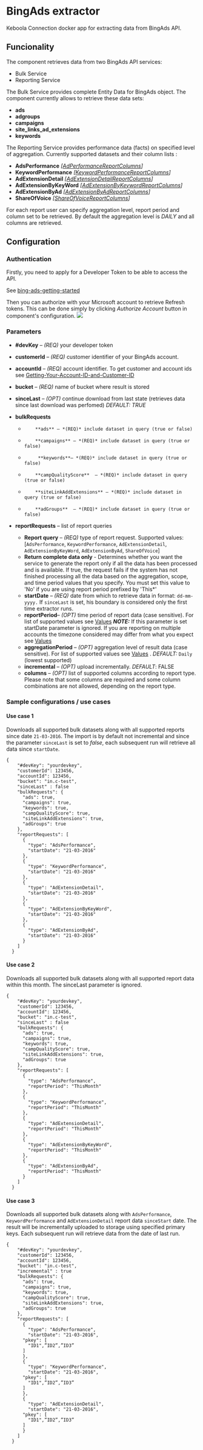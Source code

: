 # BingAds extractor
Keboola Connection docker app for extracting data from BingAds API.
## Funcionality
The component retrieves data from two BingAds API services:

- Bulk Service 
- Reporting Service 

The Bulk Service provides complete Entity Data for BingAds object.
The component currently allows to retrieve these data sets:

- **ads** 
- **adgroups** 
- **campaigns** 
- **site_links_ad_extensions** 
- **keywords** 

The Reporting Service provides performance data (facts) on
specified level of aggregation. Currently supported datasets and their column lists :

- **AdsPerformance**	*[[AdPerformanceReportColumns](https://msdn.microsoft.com/en-us/library/bing-ads-reporting-adperformancereportcolumn(v=msads.90).aspx)]*
- **KeywordPerformance**	 *[[KeywordPerformanceReportColumns](https://msdn.microsoft.com/en-us/library/bing-ads-reporting-keywordperformancereportcolumn(v=msads.90).aspx)]*
- **AdExtensionDetail**	*[[AdExtensionDetailReportColumns](https://msdn.microsoft.com/en-us/library/bing-ads-reporting-adextensiondetailreportcolumn(v=msads.90).aspx)]*
- **AdExtensionByKeyWord**	*[[AdExtensionByKeywordReportColumns](https://msdn.microsoft.com/en-us/library/bing-ads-reporting-adextensionbykeywordreportcolumn(v=msads.90).aspx)]* 
- **AdExtensionByAd**	*[[AdExtensionByAdReportColumns](https://msdn.microsoft.com/en-us/library/bing-ads-reporting-adextensionbyadreportcolumn(v=msads.90).aspx)]*
- **ShareOfVoice**	*[[ShareOfVoiceReportColumns](https://docs.microsoft.com/en-us/advertising/reporting-service/shareofvoicereportcolumn?view=bingads-13)]*

For each report user can specify aggregation level, report period and column set to be retrieved. By default the aggregation level is *DAILY* and all columns are retrieved.

## Configuration

### Authentication

Firstly, you need to apply for a Developer Token to be able to access the API. 

See [bing-ads-getting-started](https://msdn.microsoft.com/en-us/library/bing-ads-getting-started.aspx)

Then you can authorize with your Microsoft account to retrieve Refresh tokens. This can be done simply by clicking  *Authorize Account* button in component's configuration.
![](https://raw.githubusercontent.com/davidesner/keboola-bingads-ex/master/img/screen.png)

### Parameters

- **#devKey** – *(REQ)* your developer token 
- **customerId** – 	*(REQ)* customer identifier of your BingAds account. 
	 
- **accountId** – 	*(REQ)* account identifier. To get customer and account ids see
	[Getting-Your-Account-ID-and-Customer-ID](https://msdn.microsoft.com/en-us/library/bing-ads-getting-started.aspx#Getting-Your-Account-ID-and-Customer-ID) 
- **bucket** – *(REQ)* name of bucket where result is stored 
- **sinceLast** – *(OPT)* continue download from last state (retrieves data since last download was perfomed) *DEFAULT: TRUE* 
- **bulkRequests** 
    -         **ads** –	*(REQ)* include dataset in query (true or false) 
    -         **campaigns** – *(REQ)* include dataset in query (true or false)
    -          **keywords**– *(REQ)* include dataset in query (true or false) 
    -         **campQualityScore**	– *(REQ)* include dataset in query (true or false) 
    -         **siteLinkAddExtensions** – *(REQ)* include dataset in query (true or false) 
    -         **adGroups**	– *(REQ)* include dataset in query (true or false) 
- **reportRequests** – list of report queries 
    - **Report query**	– *(REQ)* type of report request. Supported values: [`AdsPerformance`, `KeywordPerformance`, `AdExtensionDetail`, `AdExtensionByKeyWord`, `AdExtensionByAd`, `ShareOfVoice`]
    - **Return complete data only** - Determines whether you want the service to generate the report only if all the data has been processed and is available. If true, the request fails if the system has not finished processing all the data based on the aggregation, scope, and time period values that you specify. You must set this value to 'No' if you are using report period prefixed by 'This*'
    - **startDate**	– *(REQ)* date from which to retrieve data in format: `dd-mm-yyyy.`	If `sinceLast` is set, his boundary is considered only the first time extractor runs. 
    - **reportPeriod**– *(OPT)* time period of report data (case sensitive). For list of	supported values see	[Values](https://msdn.microsoft.com/en-us/library/bing-ads-reporting-reporttimeperiod.aspx#Values)  ***NOTE:*** If this parameter is set startDate parameter is ignored. If you are reporting on multiple accounts the timezone considered may differ from what you expect see [Values](https://docs.microsoft.com/en-us/bingads/guides/reports#aggregation-time#Values)
    - **aggregationPeriod**	– *(OPT)* aggregation level of result data (case sensitive).  For	list of supported values see [Values](https://msdn.microsoft.com/en-us/library/bing-ads-reporting-reportaggregation(v=msads.90).aspx#Values)	. *DEFAULT:* `Daily` (lowest supported) 
    - **incremental**	– *(OPT)* upload incrementally. *DEFAULT*: FALSE 
    - **columns**	– *(OPT)* list of supported columns according to report type. Please note that some columns are required and some column combinations are not allowed, depending on the report type.
		 

### Sample configurations / use cases

#### Use case 1

Downloads all supported bulk datasets along with all supported reports since date `21-03-2016`. The import is by default not incremental and since the parameter `sinceLast` is set to *false*, each subsequent run will retrieve all data since `startDate`.

    {
        "#devKey": "yourdevkey",
        "customerId": 123456,
        "accountId": 123456,    
        "bucket": "in.c-test",
        "sinceLast" : false
        "bulkRequests": {
          "ads": true,
          "campaigns": true,
          "keywords": true,
          "campQualityScore": true,
          "siteLinkAddExtensions": true,
          "adGroups": true
        },
        "reportRequests": [
          {
            "type": "AdsPerformance",
            "startDate": "21-03-2016"
          },
          {
            "type": "KeywordPerformance",
            "startDate": "21-03-2016"
          },
          {
            "type": "AdExtensionDetail",
            "startDate": "21-03-2016"
          },
          {
            "type": "AdExtensionByKeyWord",
            "startDate": "21-03-2016"
          },
          {
            "type": "AdExtensionByAd",
            "startDate": "21-03-2016"
          }
        ]
      }

#### Use case 2

Downloads all supported bulk datasets along with all supported report data within this month. The sinceLast parameter is ignored.

    {
        "#devKey": "yourdevkey",
        "customerId": 123456,
        "accountId": 123456,    
        "bucket": "in.c-test",
        "sinceLast" : false
        "bulkRequests": {
          "ads": true,
          "campaigns": true,
          "keywords": true,
          "campQualityScore": true,
          "siteLinkAddExtensions": true,
          "adGroups": true
        },
        "reportRequests": [
          {
            "type": "AdsPerformance",
            "reportPeriod": "ThisMonth"
          },
          {
            "type": "KeywordPerformance",
            "reportPeriod": "ThisMonth"
          },
          {
            "type": "AdExtensionDetail",
            "reportPeriod": "ThisMonth"
          },
          {
            "type": "AdExtensionByKeyWord",
            "reportPeriod": "ThisMonth"
          },
          {
            "type": "AdExtensionByAd",
            "reportPeriod": "ThisMonth"
          }
        ]
      }

#### Use case 3

Downloads all supported bulk datasets along with `AdsPerformance`, `KeywordPerformance` and `AdExtensionDetail` report data `sinceStart` date. The result will be incrementally uploaded to storage using specified primary keys. Each subsequent run will retrieve data from the date of last run.

    {
        "#devKey": "yourdevkey",
        "customerId": 123456,
        "accountId": 123456,    
        "bucket": "in.c-test",
        "incremental" : true
        "bulkRequests": {
          "ads": true,
          "campaigns": true,
          "keywords": true,
          "campQualityScore": true,
          "siteLinkAddExtensions": true,
          "adGroups": true
        },
        "reportRequests": [
          {
            "type": "AdsPerformance",
            "startDate": "21-03-2016",
          "pkey": [
            "ID1",”ID2”,”ID3”
          ]
          },
          {
            "type": "KeywordPerformance",
            "startDate": "21-03-2016",
          "pkey": [
            "ID1",”ID2”,”ID3”
          ]
          },
          {
            "type": "AdExtensionDetail",
            "startDate": "21-03-2016",
          "pkey": [
            "ID1",”ID2”,”ID3”
          ]
          }
        ]
      }


